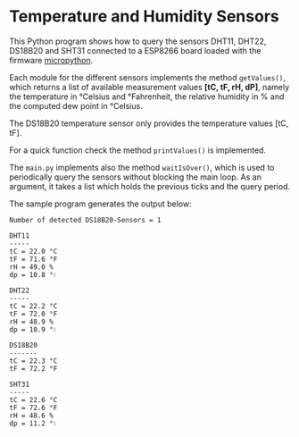 # Temperature and Humidity Sensors
This Python program shows how to query the sensors DHT11, DHT22, DS18B20 and SHT31
connected to a ESP8266 board loaded with the firmware [micropython](https://micropython.org).

Each module for the different sensors implements the method `getValues()`, 
which returns a list of available measurement values **[tC, tF, rH, dP]**, namely the
temperature in °Celsius and °Fahrenheit, the relative humidity in % and the
computed dew point in °Celsius.

The DS18B20 temperature sensor only provides the temperature values [tC, tF]. 

For a quick function check the method `printValues()` is implemented.

The `main.py` implements also the method `waitIsOver()`, which is used to periodically query the sensors without blocking the main loop. As an argument, it takes a list which holds the previous ticks and the query period.

The sample program generates the output below:

```
Number of detected DS18B20-Sensors = 1

DHT11
-----
tC = 22.0 °C
tF = 71.6 °F
rH = 49.0 %
dp = 10.8 °💧

DHT22
-----
tC = 22.2 °C
tF = 72.0 °F
rH = 48.9 %
dp = 10.9 °💧

DS18B20
-------
tC = 22.3 °C
tF = 72.2 °F

SHT31
-----
tC = 22.6 °C
tF = 72.6 °F
rH = 48.6 %
dp = 11.2 °💧
```